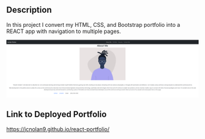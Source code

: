 ## Description
In this project I convert my HTML, CSS, and Bootstrap portfolio into a REACT app with navigation to multiple pages. 

![screenshot of README generator accepting user input](https://github.com/jcnolan9/react-portfolio/blob/main/Screenshot.PNG)


## Link to Deployed Portfolio
https://jcnolan9.github.io/react-portfolio/
